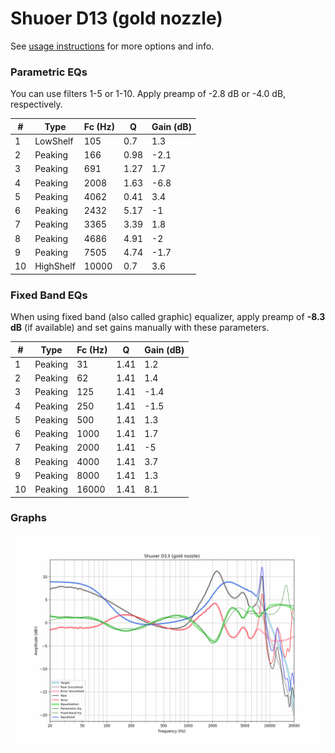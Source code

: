 # Shuoer D13 (gold nozzle)
See [usage instructions](https://github.com/jaakkopasanen/AutoEq#usage) for more options and info.

### Parametric EQs
You can use filters 1-5 or 1-10. Apply preamp of -2.8 dB or -4.0 dB, respectively.

|   # | Type      |   Fc (Hz) |    Q |   Gain (dB) |
|-----|-----------|-----------|------|-------------|
|   1 | LowShelf  |       105 | 0.7  |         1.3 |
|   2 | Peaking   |       166 | 0.98 |        -2.1 |
|   3 | Peaking   |       691 | 1.27 |         1.7 |
|   4 | Peaking   |      2008 | 1.63 |        -6.8 |
|   5 | Peaking   |      4062 | 0.41 |         3.4 |
|   6 | Peaking   |      2432 | 5.17 |        -1   |
|   7 | Peaking   |      3365 | 3.39 |         1.8 |
|   8 | Peaking   |      4686 | 4.91 |        -2   |
|   9 | Peaking   |      7505 | 4.74 |        -1.7 |
|  10 | HighShelf |     10000 | 0.7  |         3.6 |

### Fixed Band EQs
When using fixed band (also called graphic) equalizer, apply preamp of **-8.3 dB** (if available) and set gains manually with these parameters.

|   # | Type    |   Fc (Hz) |    Q |   Gain (dB) |
|-----|---------|-----------|------|-------------|
|   1 | Peaking |        31 | 1.41 |         1.2 |
|   2 | Peaking |        62 | 1.41 |         1.4 |
|   3 | Peaking |       125 | 1.41 |        -1.4 |
|   4 | Peaking |       250 | 1.41 |        -1.5 |
|   5 | Peaking |       500 | 1.41 |         1.3 |
|   6 | Peaking |      1000 | 1.41 |         1.7 |
|   7 | Peaking |      2000 | 1.41 |        -5   |
|   8 | Peaking |      4000 | 1.41 |         3.7 |
|   9 | Peaking |      8000 | 1.41 |         1.3 |
|  10 | Peaking |     16000 | 1.41 |         8.1 |

### Graphs
![](./Shuoer%20D13%20(gold%20nozzle).png)
